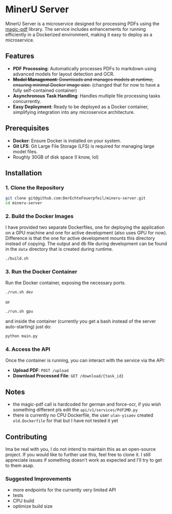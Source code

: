 # MinerU Server

MinerU Server is a microservice designed for processing PDFs using the [magic-pdf](https://github.com/opendatalab/MinerU/) library. The service includes enhancements for running efficiently in a Dockerized environment, making it easy to deploy as a microservice.

## Features

- **PDF Processing**: Automatically processes PDFs to markdown using advanced models for layout detection and OCR.
- ~~**Model Management**: Downloads and manages models at runtime, ensuring minimal Docker image size.~~ (changed that for now to have a fully self-contained container)
- **Asynchronous Task Handling**: Handles multiple file processing tasks concurrently.
- **Easy Deployment**: Ready to be deployed as a Docker container, simplifying integration into any microservice architecture.

## Prerequisites

- **Docker**: Ensure Docker is installed on your system.
- **Git LFS**: Git Large File Storage (LFS) is required for managing large model files.
- Roughly 30GB of disk space (I know, lol)

## Installation

### 1. Clone the Repository

```bash
git clone git@github.com:DerEchteFeuerpfeil/mineru-server.git
cd mineru-server
```

### 2. Build the Docker Images

I have provided two separate Dockerfiles, one for deploying the application on a GPU machine and one for active development (also uses GPU for now). Difference is that the one for active development mounts this directory instead of copying. The output and db file during development can be found in the `data` directory that is created during runtime. 

```bash
./build.sh
```

### 3. Run the Docker Container

Run the Docker container, exposing the necessary ports.

```bash
./run.sh dev
```

or 

```bash
./run.sh gpu
```

and inside the container (currently you get a bash instead of the server auto-starting) just do:
```bash
python main.py
```

### 4. Access the API

Once the container is running, you can interact with the service via the API:

- **Upload PDF**: `POST /upload`
- **Download Processed File**: `GET /download/{task_id}`

## Notes
- the magic-pdf call is hardcoded for german and force-ocr, if you wish something different pls edit the `api/v1/services/Pdf2MD.py`
- there is currently no CPU Dockerfile, the user `ulan-yisaev` created `old.Dockerfile` for that but I have not tested it yet

## Contributing

Ima be real with you, I do not intend to maintain this as an open-source project. If you would like to further use this, feel free to clone it. I still appreciate issues if something doesn't work as expected and I'll try to get to them asap.

### Suggested Improvements

- more endpoints for the currently very limited API
- tests
- CPU build
- optimize build size
